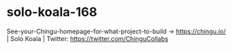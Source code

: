 # solo-koala-168
See-your-Chingu-homepage-for-what-project-to-build -> https://chingu.io/ | Solo Koala | Twitter: https://twitter.com/ChinguCollabs
